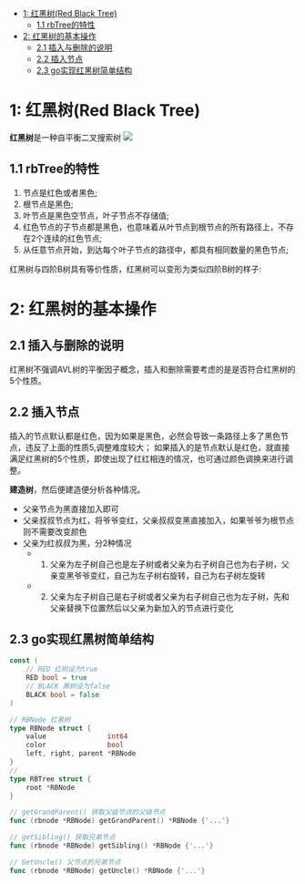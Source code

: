 - [1: 红黑树(Red Black Tree)](#1-红黑树red-black-tree)
  - [1.1 rbTree的特性](#11-rbtree的特性)
- [2: 红黑树的基本操作](#2-红黑树的基本操作)
  - [2.1 插入与删除的说明](#21-插入与删除的说明)
  - [2.2 插入节点](#22-插入节点)
  - [2.3 go实现红黑树简单结构](#23-go实现红黑树简单结构)


# 1: 红黑树(Red Black Tree)
**红黑树**是一种自平衡二叉搜索树
![](https://i.bmp.ovh/imgs/2021/04/520f720fe1eb0601.png)

## 1.1 rbTree的特性
1. 节点是红色或者黑色;
2. 根节点是黑色;
3. 叶节点是黑色空节点，叶子节点不存储值;
4. 红色节点的子节点都是黑色，也意味着从叶节点到根节点的所有路径上，不存在2个连续的红色节点;
5. 从任意节点开始，到达每个叶子节点的路径中，都具有相同数量的黑色节点;


红黑树与四阶B树具有等价性质，红黑树可以变形为类似四阶B树的样子:

# 2: 红黑树的基本操作

## 2.1 插入与删除的说明
红黑树不强调AVL树的平衡因子概念，插入和删除需要考虑的是是否符合红黑树的5个性质。

## 2.2 插入节点
插入的节点默认都是红色，因为如果是黑色，必然会导致一条路径上多了黑色节点，违反了上面的性质5,调整难度较大；
如果插入的是节点默认是红色，就直接满足红黑树的5个性质，即使出现了红红相连的情况，也可通过颜色调换来进行调整。

**建造树**，然后便建造便分析各种情况。
- 父亲节点为黑直接加入即可
- 父亲叔叔节点为红，将爷爷变红，父亲叔叔变黑直接加入，如果爷爷为根节点则不需要改变颜色
- 父亲为红叔叔为黑，分2种情况
  - 1. 父亲为左子树自己也是左子树或者父亲为右子树自己也为右子树，父亲变黑爷爷变红，自己为左子树右旋转，自己为右子树左旋转
  - 2. 父亲为左子树自己是右子树或者父亲为右子树自己也为左子树，先和父亲替换下位置然后以父亲为新加入的节点进行变化


## 2.3 go实现红黑树简单结构
```go
const (
    // RED 红树设为true
    RED bool = true
    // BLACK 黑树设为false
    BLACK bool = false
)

// RBNode 红黑树
type RBNode struct {
    value               int64
    color               bool
    left, right, parent *RBNode
}
// 
type RBTree struct {
    root *RBNode
}

// getGrandParent() 获取父级节点的父级节点
func (rbnode *RBNode) getGrandParent() *RBNode {'...'}

// getSibling() 获取兄弟节点
func (rbnode *RBNode) getSibling() *RBNode {'...'}

// GetUncle() 父节点的兄弟节点
func (rbnode *RBNode) getUncle() *RBNode {'...'}
```